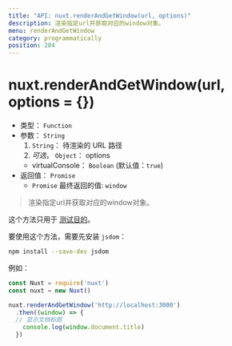 ```yaml
---
title: "API: nuxt.renderAndGetWindow(url, options)"
description: 渲染指定url并获取对应的window对象。
menu: renderAndGetWindow
category: programmatically
position: 204
---
```


# nuxt.renderAndGetWindow(url, options = {})

- 类型： `Function`
- 参数： `String`
  1. `String`： 待渲染的 URL 路径
  2. *可选*， `Object`： options
    - virtualConsole： `Boolean` (默认值：`true`)
- 返回值： `Promise`
  - `Promise` 最终返回的值: `window`

> 渲染指定url并获取对应的window对象。

<div class="Alert Alert--orange">

这个方法只用于 [测试目的](guide/development-tools#端对端测试)。

</div>

要使用这个方法，需要先安装 `jsdom`：
```bash
npm install --save-dev jsdom
```

例如：
```js
const Nuxt = require('nuxt')
const nuxt = new Nuxt()

nuxt.renderAndGetWindow('http://localhost:3000')
  .then((window) => {
  // 显示文档标题
    console.log(window.document.title)
  })
```

